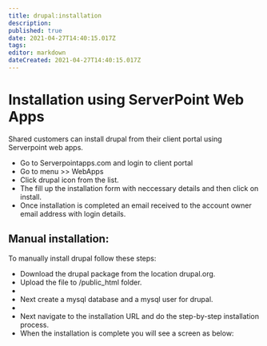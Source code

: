 ```yaml
---
title: drupal:installation
description: 
published: true
date: 2021-04-27T14:40:15.017Z
tags: 
editor: markdown
dateCreated: 2021-04-27T14:40:15.017Z
---
```


# Installation using ServerPoint Web Apps

Shared customers  can install drupal from their client portal using Serverpoint web apps.

- Go to Serverpointapps.com and login to client portal
- Go to menu >> WebApps
- Click drupal icon from the list. 
- The fill up the installation form with neccessary details and then click on install. 
- Once installation is completed an email received to the account owner email address with login details.

## Manual installation:

To manually install drupal follow these steps:

- Download the drupal package from the location drupal.org.
- Upload the file to /public_html folder.
-  
- Next create a mysql database and a mysql user for drupal.
-  
- Next navigate to the installation URL and do the step-by-step installation process.
- When the installation  is complete you will see a screen as below:
